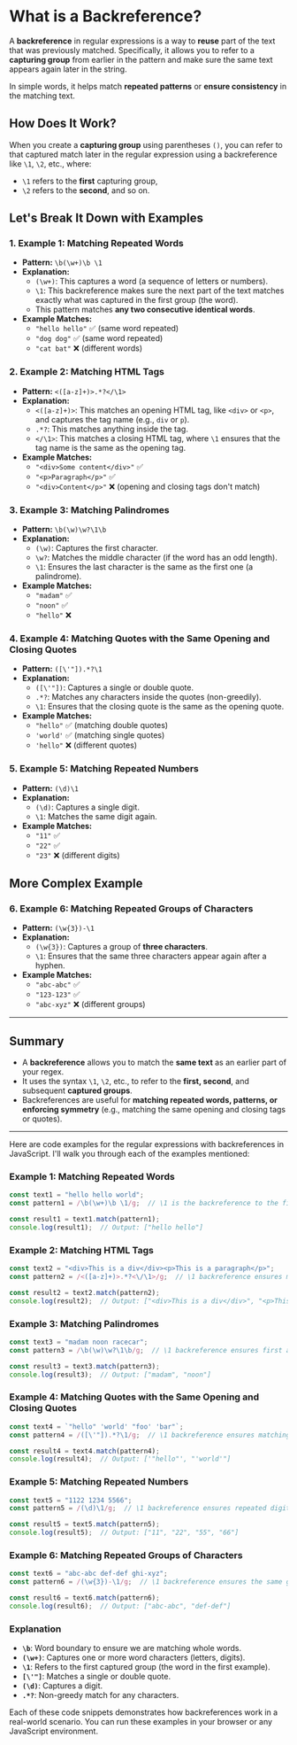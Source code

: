 
# What is a Backreference?

A **backreference** in regular expressions is a way to **reuse** part of the text that was previously matched. Specifically, it allows you to refer to a **capturing group** from earlier in the pattern and make sure the same text appears again later in the string.

In simple words, it helps match **repeated patterns** or **ensure consistency** in the matching text.

## How Does It Work?

When you create a **capturing group** using parentheses `()`, you can refer to that captured match later in the regular expression using a backreference like `\1`, `\2`, etc., where:

- `\1` refers to the **first** capturing group,
- `\2` refers to the **second**, and so on.

## Let's Break It Down with Examples

### 1. Example 1: Matching Repeated Words

- **Pattern:** `\b(\w+)\b \1`
- **Explanation:**
  - `(\w+)`: This captures a word (a sequence of letters or numbers).
  - `\1`: This backreference makes sure the next part of the text matches exactly what was captured in the first group (the word).
  - This pattern matches **any two consecutive identical words**.
- **Example Matches:**
  - `"hello hello"` ✅ (same word repeated)
  - `"dog dog"` ✅ (same word repeated)
  - `"cat bat"` ❌ (different words)

### 2. Example 2: Matching HTML Tags

- **Pattern:** `<([a-z]+)>.*?</\1>`
- **Explanation:**
  - `<([a-z]+)>`: This matches an opening HTML tag, like `<div>` or `<p>`, and captures the tag name (e.g., `div` or `p`).
  - `.*?`: This matches anything inside the tag.
  - `</\1>`: This matches a closing HTML tag, where `\1` ensures that the tag name is the same as the opening tag.
- **Example Matches:**
  - `"<div>Some content</div>"` ✅
  - `"<p>Paragraph</p>"` ✅
  - `"<div>Content</p>"` ❌ (opening and closing tags don't match)

### 3. Example 3: Matching Palindromes

- **Pattern:** `\b(\w)\w?\1\b`
- **Explanation:**
  - `(\w)`: Captures the first character.
  - `\w?`: Matches the middle character (if the word has an odd length).
  - `\1`: Ensures the last character is the same as the first one (a palindrome).
- **Example Matches:**
  - `"madam"` ✅
  - `"noon"` ✅
  - `"hello"` ❌

### 4. Example 4: Matching Quotes with the Same Opening and Closing Quotes

- **Pattern:** `([\'"]).*?\1`
- **Explanation:**
  - `([\'"])`: Captures a single or double quote.
  - `.*?`: Matches any characters inside the quotes (non-greedily).
  - `\1`: Ensures that the closing quote is the same as the opening quote.
- **Example Matches:**
  - `"hello"` ✅ (matching double quotes)
  - `'world'` ✅ (matching single quotes)
  - `'hello"` ❌ (different quotes)

### 5. Example 5: Matching Repeated Numbers

- **Pattern:** `(\d)\1`
- **Explanation:**
  - `(\d)`: Captures a single digit.
  - `\1`: Matches the same digit again.
- **Example Matches:**
  - `"11"` ✅
  - `"22"` ✅
  - `"23"` ❌ (different digits)

## More Complex Example

### 6. Example 6: Matching Repeated Groups of Characters

- **Pattern:** `(\w{3})-\1`
- **Explanation:**
  - `(\w{3})`: Captures a group of **three characters**.
  - `\1`: Ensures that the same three characters appear again after a hyphen.
- **Example Matches:**
  - `"abc-abc"` ✅
  - `"123-123"` ✅
  - `"abc-xyz"` ❌ (different groups)

---

## Summary

- A **backreference** allows you to match the **same text** as an earlier part of your regex.
- It uses the syntax `\1`, `\2`, etc., to refer to the **first, second**, and subsequent **captured groups**.
- Backreferences are useful for **matching repeated words, patterns, or enforcing symmetry** (e.g., matching the same opening and closing tags or quotes).

---

Here are code examples for the regular expressions with backreferences in JavaScript. I'll walk you through each of the examples mentioned:

### Example 1: Matching Repeated Words

```javascript
const text1 = "hello hello world";
const pattern1 = /\b(\w+)\b \1/g;  // \1 is the backreference to the first captured word

const result1 = text1.match(pattern1);
console.log(result1);  // Output: ["hello hello"]
```

### Example 2: Matching HTML Tags

```javascript
const text2 = "<div>This is a div</div><p>This is a paragraph</p>";
const pattern2 = /<([a-z]+)>.*?<\/\1>/g;  // \1 backreference ensures matching closing tag

const result2 = text2.match(pattern2);
console.log(result2);  // Output: ["<div>This is a div</div>", "<p>This is a paragraph</p>"]
```

### Example 3: Matching Palindromes

```javascript
const text3 = "madam noon racecar";
const pattern3 = /\b(\w)\w?\1\b/g;  // \1 backreference ensures first and last character match

const result3 = text3.match(pattern3);
console.log(result3);  // Output: ["madam", "noon"]
```

### Example 4: Matching Quotes with the Same Opening and Closing Quotes

```javascript
const text4 = `"hello" 'world' "foo' 'bar"`;
const pattern4 = /([\'"]).*?\1/g;  // \1 backreference ensures matching opening and closing quotes

const result4 = text4.match(pattern4);
console.log(result4);  // Output: ['"hello"', "'world'"]
```

### Example 5: Matching Repeated Numbers

```javascript
const text5 = "1122 1234 5566";
const pattern5 = /(\d)\1/g;  // \1 backreference ensures repeated digit

const result5 = text5.match(pattern5);
console.log(result5);  // Output: ["11", "22", "55", "66"]
```

### Example 6: Matching Repeated Groups of Characters

```javascript
const text6 = "abc-abc def-def ghi-xyz";
const pattern6 = /(\w{3})-\1/g;  // \1 backreference ensures the same group of 3 characters appears after a hyphen

const result6 = text6.match(pattern6);
console.log(result6);  // Output: ["abc-abc", "def-def"]
```

### Explanation

- **`\b`**: Word boundary to ensure we are matching whole words.
- **`(\w+)`**: Captures one or more word characters (letters, digits).
- **`\1`**: Refers to the first captured group (the word in the first example).
- **`[\'"]`**: Matches a single or double quote.
- **`(\d)`**: Captures a digit.
- **`.*?`**: Non-greedy match for any characters.
  
Each of these code snippets demonstrates how backreferences work in a real-world scenario. You can run these examples in your browser or any JavaScript environment.
